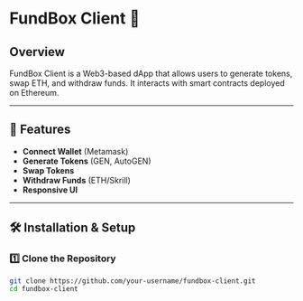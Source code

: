 # FundBox Client 🚀

## Overview
FundBox Client is a Web3-based dApp that allows users to generate tokens, swap ETH, and withdraw funds. It interacts with smart contracts deployed on Ethereum.

---

## 📌 Features
- **Connect Wallet** (Metamask)
- **Generate Tokens** (GEN, AutoGEN)
- **Swap Tokens**
- **Withdraw Funds** (ETH/Skrill)
- **Responsive UI**

---

## 🛠 Installation & Setup

### **1️⃣ Clone the Repository**
```sh
git clone https://github.com/your-username/fundbox-client.git
cd fundbox-client
